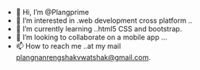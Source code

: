 - 👋 Hi, I’m @Plangprime
- 👀 I’m interested in .web development cross platform ..
- 🌱 I’m currently learning ..html5 CSS and bootstrap.
- 💞️ I’m looking to collaborate on a mobile app ...
- 📫 How to reach me ..at my mail plangnanrengshakvwatshak@gmail.com.

<!---
Plangprime/Plangprime is a ✨ special ✨ repository because its `README.md` (this file) appears on your GitHub profile.
You can click the Preview link to take a look at your changes.
--->
